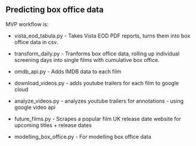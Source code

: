 ## Predicting box office data

MVP workflow is:

* vista_eod_tabula.py - Takes Vista EOD PDF reports, turns them into box office data in csv.
* transform_daily.py - Tranforms box office data, rolling up individual screening days into single films with cumulative box office.
* omdb_api.py - Adds IMDB data to each film 

* download_videos.py - adds youtube trailers for each film to google cloud
* analyze_videos.py - analyzes youtube trailers for annotations - using google video api

* future_films.py - Scrapes a popular film UK release date website for upcoming titles + release dates

* modelling_box_office.py - For modelling box office data